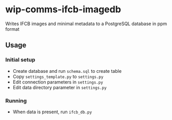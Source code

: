 # wip-comms-ifcb-imagedb

Writes IFCB images and minimal metadata to a PostgreSQL database in ppm format

## Usage

### Initial setup

* Create database and run `schema.sql` to create table
* Copy `settings_template.py` to `settings.py`
* Edit connection parameters in `settings.py`
* Edit data directory parameter in `settings.py`

### Running

* When data is present, run `ifcb_db.py`
